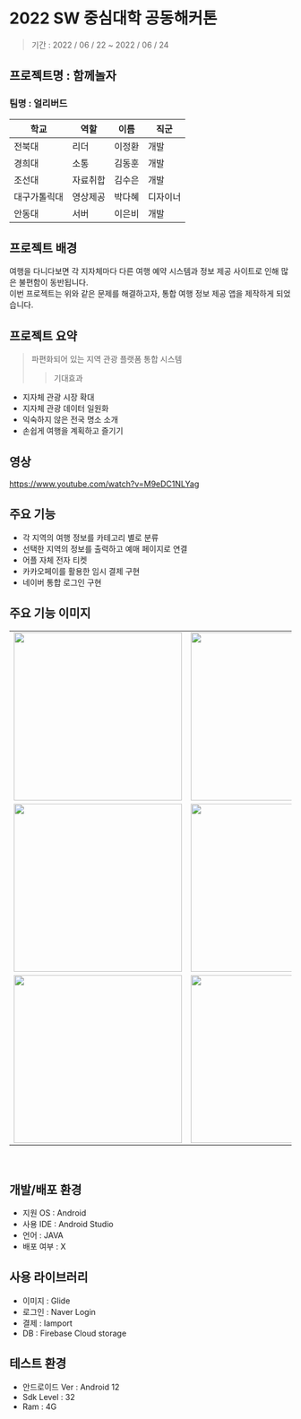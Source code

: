 # 2022 SW 중심대학 공동해커톤
> 기간 : 2022 / 06 / 22 ~ 2022 / 06 / 24

## 프로젝트명 : 함께놀자
### 팀명 : 얼리버드



|학교|역할|이름|직군|
|--|----------|------|---|
|전북대|리더|이정환|개발|
|경희대|소통|김동훈|개발|
|조선대|자료취합|김수은|개발|
|대구가톨릭대|영상제공|박다혜|디자이너|
|안동대|서버|이은비|개발|


## 프로젝트 배경
여행을 다니다보면 각 지자체마다 다른 여행 예약 시스템과 정보 제공 사이트로 인해 많은 불편함이 동반됩니다.<br>
이번 프로젝트는 위와 같은 문제를 해결하고자, 통합 여행 정보 제공 앱을 제작하게 되었습니다.

## 프로젝트 요약
>파편화되어 있는 지역 관광 플랫폼 통합 시스템
> > 기대효과
- 지자체 관광 시장 확대
- 지자체 관광 데이터 일원화
- 익숙하지 않은 전국 명소 소개
- 손쉽게 여행을 계획하고 즐기기


## 영상
https://www.youtube.com/watch?v=M9eDC1NLYag


## 주요 기능
- 각 지역의 여행 정보를 카테고리 별로 분류
- 선택한 지역의 정보를 출력하고 예매 페이지로 연결
- 어플 자체 전자 티켓
- 카카오페이를 활용한 임시 결제 구현
- 네이버 통합 로그인 구현

## 주요 기능 이미지
<table align="center">
<tr>
<td><img src = "https://user-images.githubusercontent.com/93726941/176433569-c095cfca-7f98-4dfb-b3bd-2bc8dadc6f24.png" width = "300" hight = "400"/>
<td><img src = "https://user-images.githubusercontent.com/93726941/176442729-f65d9c1b-4644-4d11-b674-952aad33d9ff.png" width = "300" hight = "400"/>
<td><img src = "https://user-images.githubusercontent.com/93726941/176442925-0c338fae-9d2d-4759-abad-ef13c00d7171.png" width = "300" hight = "400"/>
<tr>
<tr>
    <td><img src = "https://user-images.githubusercontent.com/93726941/176446116-89501b16-0416-4cd3-b78f-43b37c00322f.png" width = "300" hight = "400"/>
    <td><img src = "https://user-images.githubusercontent.com/93726941/176446320-10d4c274-4226-4bf5-be72-af39ffb58dfa.png" width = "300" hight = "400"/>
    <td><img src = "https://user-images.githubusercontent.com/93726941/176446953-7410494b-1a87-411f-aaa6-a25d10a7c879.png" width = "300" hight = "400"/>
    
<tr>
  
<tr>
    <td><img src = "https://user-images.githubusercontent.com/93726941/176447302-c1be4f91-17b0-4d34-9e8f-cece2194199b.png" width = "300" hight = "400"/>
    <td><img src = "https://user-images.githubusercontent.com/93726941/176447333-eade9bf3-a97a-421a-9826-b1685bb43d8c.png" width = "300" hight = "400"/>
  
  <td><img src = "https://user-images.githubusercontent.com/93726941/176449152-334411bc-ba51-406c-b687-7c7d32bb8815.png" width = "300" hight = "400"/>
  
<tr>
</table>

<br>

## 개발/배포 환경
- 지원 OS : Android<br>
- 사용 IDE : Android Studio<br>
- 언어 : JAVA<br>
- 배포 여부 : X<br>

## 사용 라이브러리
- 이미지 : Glide<br>
- 로그인 : Naver Login<br>
- 결제 : Iamport<br>
- DB : Firebase Cloud storage<br>

## 테스트 환경
- 안드로이드 Ver : Android 12<br>
- Sdk Level : 32<br>
- Ram : 4G<br>
  
  
  
